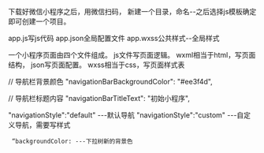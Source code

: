 下载好微信小程序之后，用微信扫码，
新建一个目录，命名--之后选择js模板确定即可创建一个项目。


app.js写js代码
app.json全局配置文件
app.wxss公共样式--全局样式

一个小程序页面由四个文件组成。
js文件写页面逻辑。
wxml相当于html，写页面结构，
json写页面配置。
wxss相当于css，写页面样式表


// 导航栏背景颜色
"navigationBarBackgroundColor": "#ee3f4d",

  // 导航栏标题内容
 "navigationBarTitleText": "初始小程序",

   "navigationStyle":"default" ---默认导航
     "navigationStyle":"custom" ---自定义导航，需要写样式

     “backgroundColor: ---下拉树新的背景色